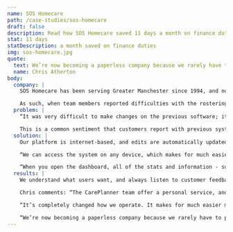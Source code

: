 ```yaml
---
name: SOS Homecare
path: /case-studies/sos-homecare
draft: false
description: Read how SOS Homecare saved 11 days a month on finance duties.
stat: 11 days
statDescription: a month saved on finance duties
img: sos-homecare.jpg
quote:
  text: We’re now becoming a paperless company because we rarely have to print anything out. CarePlanner gets 9/10 from me, and I’m looking forward to future updates and even more functionality.
  name: Chris Atherton
body:
  company: |
    SOS Homecare has been serving Greater Manchester since 1994, and now boasts 200 staff providing 3,700 hours of domiciliary care each week. Chris Atherton has been operating as Director of Business Improvement since 2012, and it’s his job to oversee financial growth and enhancements to quality of service.

    As such, when team members reported difficulties with the rostering system, he looked for alternatives...
  problem: |
    “It was very difficult to make changes on the previous software; it couldn’t cope with edits and the rotas would be out of sync,” says Chris. “It wasn’t user-friendly at all, and we ended up duplicating a lot of work.”

    This is a common sentiment that customers report with previous systems, and we’re proud that CarePlanner has changed the way things are done.
  solution: |
    Our platform is internet-based, and edits are automatically updated across the board. This makes for easier management, freeing up time to focus on other aspects of the business.

    “We can access the system on any device, which makes for much easier monitoring, and our carers use smartphones to check-in at appointments.

    “When you open the dashboard, all of the stats and information - such as the number of hours of care we’re delivering - are right there. It’s an excellent reporting tool.”
  results: |
    We understand what users want, and always listen to customer feedback.

    Chris comments: “The CarePlanner team offer a personal service, and really embrace ideas on where improvements can be made. We’ve suggested a couple of things, and they’ve been implemented on the next update.

    “It’s completely changed how we operate. It makes for much easier monitoring, and we can even input staff training modules onto the system, which ensures we’re fully up-to-date with compliance.

    “We’re now becoming a paperless company because we rarely have to print anything out. CarePlanner gets 9/10 from me, and I’m looking forward to future updates and even more functionality.”
---
```

